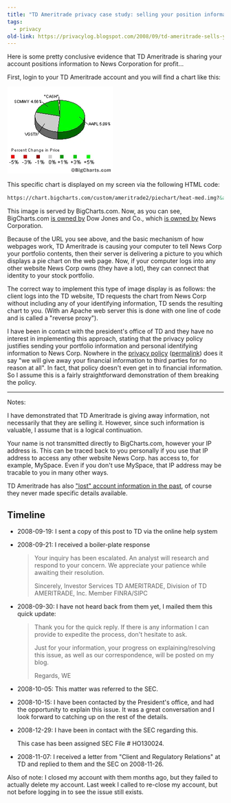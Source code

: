 ```yaml
---
title: "TD Ameritrade privacy case study: selling your position information to a third party"
tags: 
  - privacy	
old-link: https://privacylog.blogspot.com/2008/09/td-ameritrade-sells-your-position.html
---
```


Here is some pretty conclusive evidence that TD Ameritrade is sharing your account positions information to News Corporation for profit...

First, login to your TD Ameritrade account and you will find a chart like this:

![TD Ameritrade pie chart](/assets/images/2008-09-19-td-ameritrade-sells-your-position.webp)

This specific chart is displayed on my screen via the following HTML code:

```html
https://chart.bigcharts.com/custom/ameritrade2/piechart/heat-med.img?&amp;data=0.51+0.28+0.20+0.01&amp;legend=AAPL+5.09%|VGSTX|SCMWY+4.56%|+*CASH*&amp;color=00FF00+CCCCCC+00CC00+99FFFF
```

This image is served by BigCharts.com. Now, as you can see, BigCharts.com <a href="https://whois.domaintools.com/bigcharts.com">is owned by</a> Dow Jones and Co., which <a href="https://en.wikipedia.org/wiki/Dow_Jones">is owned by</a> News Corporation.

Because of the URL you see above, and the basic mechanism of how webpages work, TD Ameritrade is causing your computer to tell News Corp your portfolio contents, then their server is delivering a picture to you which displays a pie chart on the web page. Now, if your computer logs into any other website News Corp owns (they have a lot), they can connect that identity to your stock portfolio.

The correct way to implement this type of image display is as follows: the client logs into the TD website, TD requests the chart from News Corp without including any of your identifying information, TD sends the resulting chart to you. (With an Apache web server this is done with one line of code and is called a "reverse proxy").

I have been in contact with the president's office of TD and they have no interest in implementing this approach, stating that the privacy policy justifies sending your portfolio information and personal identifying information to News Corp. Nowhere in the <a href="https://www.tdameritrade.com/privacy.html">privacy policy</a> (<a href="https://web.archive.org/web/20080124182511/www.tdameritrade.com/privacy.html">permalink</a>) does it say "we will give away your financial information to third parties for no reason at all". In fact, that policy doesn't even get in to financial information. So I assume this is a fairly straightforward demonstration of them breaking the policy.

---

Notes:

I have demonstrated that TD Ameritrade is giving away information, not necessarily that they are selling it. However, since such information is valuable, I assume that is a logical continuation.

Your name is not transmitted directly to BigCharts.com, however your IP address is. This can be traced back to you personally if you use that IP address to access any other website News Corp. has access to, for example, MySpace. Even if you don't use MySpace, that IP address may be tracable to you in many other ways.

TD Ameritrade has also <a href="https://money.cnn.com/2005/04/19/technology/ameritrade/index.htm">"lost" account information in the past</a>, of course they never made specific details available.

## Timeline

* 2008-09-19: I sent a copy of this post to TD via the online help system

* 2008-09-21: I received a boiler-plate response

  > Your inquiry has been escalated. An analyst will research and respond to your concern. We appreciate your patience while awaiting their resolution.
  >
  > Sincerely,
  > Investor Services
  > TD AMERITRADE, Division of TD AMERITRADE, Inc.
  > Member FINRA/SIPC

* 2008-09-30: I have not heard back from them yet, I mailed them this quick update:
  
  > Thank you for the quick reply. If there is any information I can provide to expedite the process, don't hesitate to ask.
  >
  > Just for your information, your progress on explaining/resolving this issue, as well as our correspondence, will be posted on my blog.
  >
  > Regards,
  > WE

* 2008-10-05: This matter was referred to the SEC.

* 2008-10-15: I have been contacted by the President's office, and had the opportunity to explain this issue. It was a great conversation and I look forward to catching up on the rest of the details.

* 2008-12-29: I have been in contact with the SEC regarding this.
  
  This case has been assigned SEC File # HO130024.

* 2008-11-07: I received a letter from "Client and Regulatory Relations" at TD and replied to them and the SEC on 2008-11-26.

Also of note: I closed my account with them months ago, but they failed to actually delete my account. Last week I called to re-close my account, but not before logging in to see the issue still exists.
